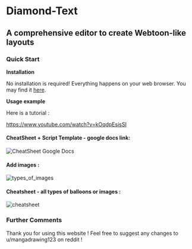 # Diamond-Text

## A comprehensive editor to create Webtoon-like layouts

### Quick Start

**Installation**

No installation is required! Everything happens on your web browser.
You may find it [here](https://mangadrawing123.github.io/Diamond-Text/index.html).

**Usage example**

Here is a tutorial :

https://www.youtube.com/watch?v=kOqdpEsisSI


#### CheatSheet + Script Template - google docs link:

![CheatSheet Google Docs](https://docs.google.com/document/d/1oRFdTXfcPPsUMA76TO1fOLLClGGem4W7DCmLSgDB_BA/edit#)

#### Add images :

![types_of_images](https://celcliptipsprod.s3-ap-northeast-1.amazonaws.com/tips_article_body/afc5/1409672/aea0a0fea1dc8122ded5f3e078774b11)

#### Cheatsheet - all types of balloons or images :

![cheatsheet](https://i.ibb.co/fG8xMRh/cheatsheet.jpg)

### Further Comments

Thank you for using this website ! Feel free to suggest any changes to u/mangadrawing123 on reddit !
